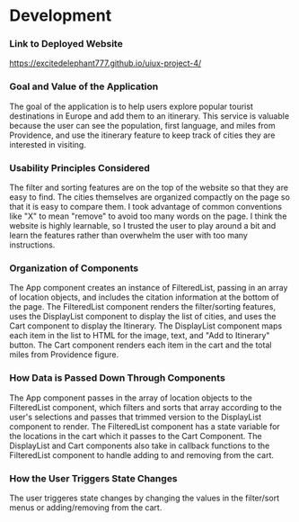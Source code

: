 # Development

### Link to Deployed Website
https://excitedelephant777.github.io/uiux-project-4/

### Goal and Value of the Application
The goal of the application is to help users explore popular tourist destinations in Europe and add them to an itinerary. This service is valuable because the user can see the population, first language, and miles from Providence, and use the itinerary feature to keep track of cities they are interested in visiting.

### Usability Principles Considered
The filter and sorting features are on the top of the website so that they are easy to find. The cities themselves are organized compactly on the page so that it is easy to compare them. I took advantage of common conventions like "X" to mean "remove" to avoid too many words on the page. I think the website is highly learnable, so I trusted the user to play around a bit and learn the features rather than overwhelm the user with too many instructions.

### Organization of Components
The App component creates an instance of FilteredList, passing in an array of location objects, and includes the citation information at the bottom of the page. The FilteredList component renders the filter/sorting features, uses the DisplayList component to display the list of cities, and uses the Cart component to display the Itinerary. The DisplayList component maps each item in the list to HTML for the image, text, and "Add to Itinerary" button. The Cart component renders each item in the cart and the total miles from Providence figure.

### How Data is Passed Down Through Components
The App component passes in the array of location objects to the FilteredList component, which filters and sorts that array according to the user's selections and passes that trimmed version to the DisplayList component to render. The FilteredList component has a state variable for the locations in the cart which it passes to the Cart Component. The DisplayList and Cart components also take in callback functions to the FilteredList component to handle adding to and removing from the cart.

### How the User Triggers State Changes
The user triggeres state changes by changing the values in the filter/sort menus or adding/removing from the cart.
